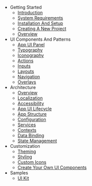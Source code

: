 * Getting Started
  * [Introduction](xref:introduction)
  * [System Requirements](xref:system-requirements)
  * [Installation And Setup](xref:setup)
  * [Creating A New Project](xref:creating-new-project)
  * [Overview](xref:overview)
* UI Components And Patterns 
  * [App UI Panel](xref:app-ui-panel)
  * [Typography](xref:typography)
  * [Iconography](xref:iconography)
  * [Actions](xref:actions)
  * [Inputs](xref:inputs)
  * [Layouts](xref:layouts)
  * [Navigation](xref:navigation)
  * [Overlays](xref:overlays)
* Architecture
  * [Overview](xref:architecture-overview)
  * [Localization](xref:localization)
  * [Accessibility](xref:accessibility)
  * [App UI Lifecycle](xref:appui-lifecycle)
  * [App Structure](xref:app-structure)
  * [Configuration](xref:configuration)
  * [Services](xref:services)
  * [Contexts](xref:contexts)
  * [Data Binding](xref:data-binding)
  * [State Management](xref:state-management)
* Customization
  * [Theming](xref:theming)
  * [Styling](xref:styling)
  * [Custom Icons](xref:custom-icons)
  * [Create Your Own UI Components](xref:custom-ui-components)
* Samples
  * [UI Kit](xref:ui-kit)
